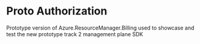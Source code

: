 # Proto Authorization

Prototype version of Azure.ResourceManager.Billing used to showcase and test the new prototype track 2 management plane SDK